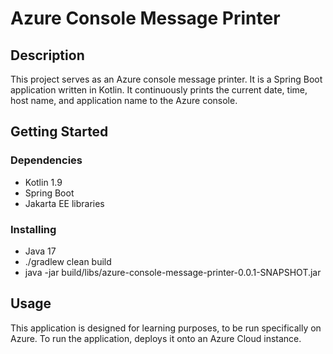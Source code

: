 # Azure Console Message Printer

## Description

This project serves as an Azure console message printer. It is a Spring Boot application written in Kotlin. It continuously prints the current date, time, host name, and application name to the Azure console.

## Getting Started

### Dependencies

* Kotlin 1.9
* Spring Boot
* Jakarta EE libraries

### Installing

* Java 17
* ./gradlew clean build
* java -jar build/libs/azure-console-message-printer-0.0.1-SNAPSHOT.jar

## Usage

This application is designed for learning purposes, to be run specifically on Azure. To run the application, deploys it onto an Azure Cloud instance.